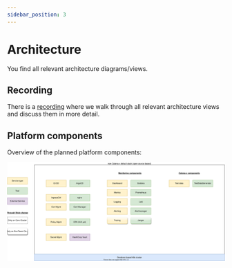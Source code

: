 ```yaml
---
sidebar_position: 3
---
```


# Architecture

You find all relevant architecture diagrams/views.

## Recording

There is a [recording](https://confluence.catena-x.net/display/ARTI/Architectur+Overview#ArchitecturOverview-KnowledgeHandover-ArchitectureOverview-Sigi220328) where we walk through all relevant architecture views and discuss them in more detail.

## Platform components

Overview of the planned platform components:

![Overview_Responsibilities](assets/DefaultStack.svg)

